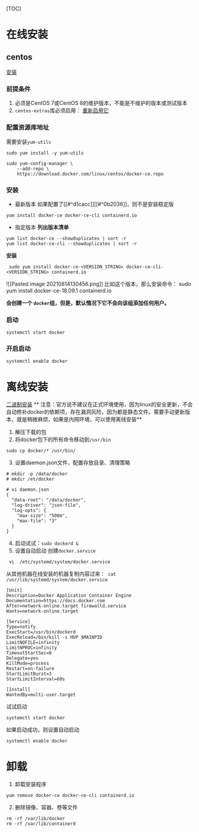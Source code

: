 [TOC]



# 在线安装

## centos
[安装](https://docs.docker.com/engine/install/centos/)

###  前提条件
1. 必须是CentOS 7或CentOS 8的维护版本，不能是不维护的版本或测试版本
2. `centos-extras`库必须启用： [重新启用它](https://wiki.centos.org/AdditionalResources/Repositories)


### 配置资源库地址
需要安装`yum-utils`
```shell
sudo yum install -y yum-utils

sudo yum-config-manager \
    --add-repo \
    https://download.docker.com/linux/centos/docker-ce.repo
```

### 安装
* 最新版本
如果配置了[[#^d1cacc]][[#^0b2036]]，则不是安装稳定版
```shell
yum install docker-ce docker-ce-cli containerd.io
```

* 指定版本
**列出版本清单**
```
yum list docker-ce --showduplicates | sort -r
yum list docker-ce-cli --showduplicates | sort -r

```

**安装**
```
 sudo yum install docker-ce-<VERSION_STRING> docker-ce-cli-<VERSION_STRING> containerd.io
```

![[Pasted image 20210814130456.png]]
比如这个版本，那么安装命令： sudo yum install docker-ce-18.09.1  containerd.io

**会创建一个 `docker`组，但是，默认情况下它不会向该组添加任何用户。**

### 启动
```
systemctl start docker
```

### 开启启动
```
systemctl enable docker
```

# 离线安装
[二进制安装](https://docs.docker.com/engine/install/binaries/)
** 注意：官方说不建议在正式环境使用，因为linux的安全更新，不会自动修补docker的依赖项，存在漏洞风险，因为都是静态文件。需要手动更新版本，就是稍微麻烦，如果是内网环境，可以使用离线安装**

1. 解压下载的包
2. 将docker包下的所有命令移动到`/usr/bin`
```shell
sudo cp docker/* /usr/bin/
```
3. 设置daemon.json文件，配置存放目录、清理策略
```shell
# mkdir -p /data/docker
# mkdir /et/docker
 
# vi daemon.json
{
  "data-root": "/data/docker",
  "log-driver": "json-file",
  "log-opts": {
    "max-size": "500m",
    "max-file": "3" 
  }
}
```

4. 启动试试：`sudo dockerd &`
5. 设置自动启动
创建`docker.service`
```
 vi  /etc/systemd/system/docker.service
```
从其他机器在线安装的机器复制内容过来：` cat /usr/lib/systemd/system/docker.service`
```shell
[Unit]
Description=Docker Application Container Engine
Documentation=https://docs.docker.com
After=network-online.target firewalld.service
Wants=network-online.target

[Service]
Type=notify
ExecStart=/usr/bin/dockerd
ExecReload=/bin/kill -s HUP $MAINPID
LimitNOFILE=infinity
LimitNPROC=infinity
TimeoutStartSec=0
Delegate=yes
KillMode=process
Restart=on-failure
StartLimitBurst=3
StartLimitInterval=60s

[Install]
WantedBy=multi-user.target
```
试试启动
```shell
systemctl start docker
```
如果启动成功，则设置自动启动
```shell
systemctl enable docker
```

# 卸载
1. 卸载安装程序
```
yum remove docker-ce docker-ce-cli containerd.io
```

2. 删除镜像、容器、卷等文件
```
rm -rf /var/lib/docker
rm -rf /var/lib/containerd
```